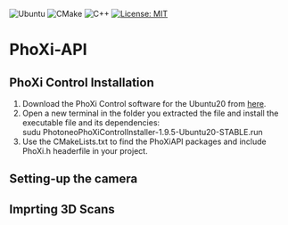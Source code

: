 ![Ubuntu](https://img.shields.io/badge/Ubuntu-E95420?style=for-the-badge&logo=ubuntu&logoColor=white)
![CMake](https://img.shields.io/badge/CMake-%23008FBA.svg?style=for-the-badge&logo=cmake&logoColor=white)
![C++](https://img.shields.io/badge/c++-%2300599C.svg?style=for-the-badge&logo=c%2B%2B&logoColor=white)
[![License: MIT](https://img.shields.io/badge/License-MIT-yellow.svg)](https://opensource.org/licenses/MIT)


# PhoXi-API

## PhoXi Control Installation
  1. Download the PhoXi Control software for the Ubuntu20 from [here](https://www.photoneo.com/de/downloads/phoxi-control).
  2. Open a new terminal in the folder you extracted the file and install the executable file and its dependencies:\
  sudu PhotoneoPhoXiControlInstaller-1.9.5-Ubuntu20-STABLE.run
  3. Use the CMakeLists.txt to find the PhoXiAPI packages and include PhoXi.h headerfile in your project.
  
  


## Setting-up the camera



## Imprting 3D Scans
 
